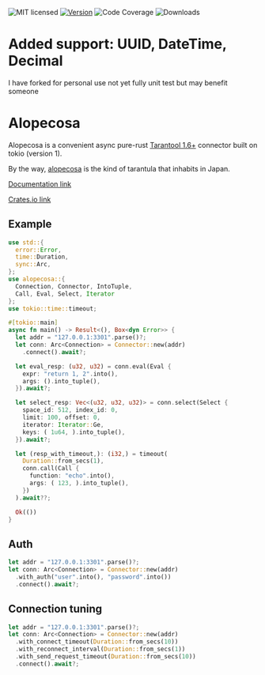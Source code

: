 ![MIT licensed](https://img.shields.io/github/license/dedefer/alopecosa?style=for-the-badge)
[![Version](https://img.shields.io/crates/v/alopecosa?style=for-the-badge)](https://crates.io/crates/alopecosa/)
![Code Coverage](https://img.shields.io/coveralls/github/dedefer/alopecosa/main?style=for-the-badge)
![Downloads](https://img.shields.io/crates/d/alopecosa?style=for-the-badge)

# Added support: UUID, DateTime, Decimal
I have forked for personal use not yet fully unit test but may benefit someone 
# Alopecosa

Alopecosa is a convenient async pure-rust [Tarantool 1.6+](https://www.tarantool.io) connector built on tokio (version 1).

By the way, [alopecosa](https://en.wikipedia.org/wiki/Alopecosa) is the kind of tarantula that inhabits in Japan.

[Documentation link](https://docs.rs/alopecosa/)

[Crates.io link](https://crates.io/crates/alopecosa/)

## Example

```rust
use std::{
  error::Error,
  time::Duration,
  sync::Arc,
};
use alopecosa::{
  Connection, Connector, IntoTuple,
  Call, Eval, Select, Iterator
};
use tokio::time::timeout;

#[tokio::main]
async fn main() -> Result<(), Box<dyn Error>> {
  let addr = "127.0.0.1:3301".parse()?;
  let conn: Arc<Connection> = Connector::new(addr)
    .connect().await?;

  let eval_resp: (u32, u32) = conn.eval(Eval {
    expr: "return 1, 2".into(),
    args: ().into_tuple(),
  }).await?;

  let select_resp: Vec<(u32, u32, u32)> = conn.select(Select {
    space_id: 512, index_id: 0,
    limit: 100, offset: 0,
    iterator: Iterator::Ge,
    keys: ( 1u64, ).into_tuple(),
  }).await?;

  let (resp_with_timeout,): (i32,) = timeout(
    Duration::from_secs(1),
    conn.call(Call {
      function: "echo".into(),
      args: ( 123, ).into_tuple(),
    })
  ).await??;

  Ok(())
}

```

## Auth

```rust
let addr = "127.0.0.1:3301".parse()?;
let conn: Arc<Connection> = Connector::new(addr)
  .with_auth("user".into(), "password".into())
  .connect().await?;
```

## Connection tuning

```rust
let addr = "127.0.0.1:3301".parse()?;
let conn: Arc<Connection> = Connector::new(addr)
  .with_connect_timeout(Duration::from_secs(10))
  .with_reconnect_interval(Duration::from_secs(1))
  .with_send_request_timeout(Duration::from_secs(10))
  .connect().await?;
```
